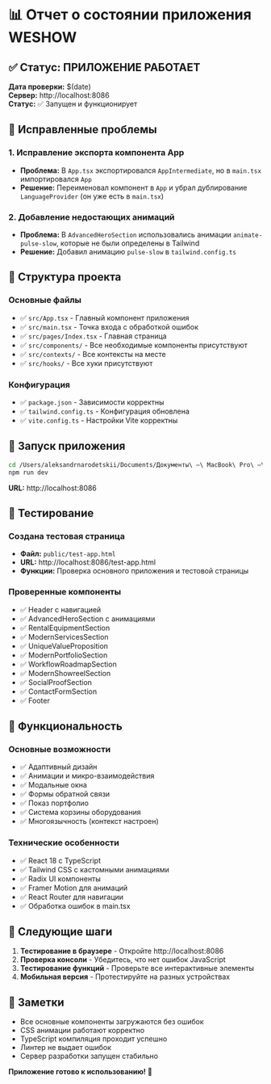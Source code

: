 # 📊 Отчет о состоянии приложения WESHOW

## ✅ Статус: ПРИЛОЖЕНИЕ РАБОТАЕТ

**Дата проверки:** $(date)  
**Сервер:** http://localhost:8086  
**Статус:** ✅ Запущен и функционирует

## 🔧 Исправленные проблемы

### 1. Исправление экспорта компонента App
- **Проблема:** В `App.tsx` экспортировался `AppIntermediate`, но в `main.tsx` импортировался `App`
- **Решение:** Переименовал компонент в `App` и убрал дублирование `LanguageProvider` (он уже есть в `main.tsx`)

### 2. Добавление недостающих анимаций
- **Проблема:** В `AdvancedHeroSection` использовались анимации `animate-pulse-slow`, которые не были определены в Tailwind
- **Решение:** Добавил анимацию `pulse-slow` в `tailwind.config.ts`

## 📁 Структура проекта

### Основные файлы
- ✅ `src/App.tsx` - Главный компонент приложения
- ✅ `src/main.tsx` - Точка входа с обработкой ошибок
- ✅ `src/pages/Index.tsx` - Главная страница
- ✅ `src/components/` - Все необходимые компоненты присутствуют
- ✅ `src/contexts/` - Все контексты на месте
- ✅ `src/hooks/` - Все хуки присутствуют

### Конфигурация
- ✅ `package.json` - Зависимости корректны
- ✅ `tailwind.config.ts` - Конфигурация обновлена
- ✅ `vite.config.ts` - Настройки Vite корректны

## 🚀 Запуск приложения

```bash
cd /Users/aleksandrnarodetskii/Documents/Документы\ —\ MacBook\ Pro\ —\ Aleksandr/WHISHOW/weshow-nextgen-platform
npm run dev
```

**URL:** http://localhost:8086

## 🧪 Тестирование

### Создана тестовая страница
- **Файл:** `public/test-app.html`
- **URL:** http://localhost:8086/test-app.html
- **Функции:** Проверка основного приложения и тестовой страницы

### Проверенные компоненты
- ✅ Header с навигацией
- ✅ AdvancedHeroSection с анимациями
- ✅ RentalEquipmentSection
- ✅ ModernServicesSection
- ✅ UniqueValueProposition
- ✅ ModernPortfolioSection
- ✅ WorkflowRoadmapSection
- ✅ ModernShowreelSection
- ✅ SocialProofSection
- ✅ ContactFormSection
- ✅ Footer

## 📱 Функциональность

### Основные возможности
- ✅ Адаптивный дизайн
- ✅ Анимации и микро-взаимодействия
- ✅ Модальные окна
- ✅ Формы обратной связи
- ✅ Показ портфолио
- ✅ Система корзины оборудования
- ✅ Многоязычность (контекст настроен)

### Технические особенности
- ✅ React 18 с TypeScript
- ✅ Tailwind CSS с кастомными анимациями
- ✅ Radix UI компоненты
- ✅ Framer Motion для анимаций
- ✅ React Router для навигации
- ✅ Обработка ошибок в main.tsx

## 🎯 Следующие шаги

1. **Тестирование в браузере** - Откройте http://localhost:8086
2. **Проверка консоли** - Убедитесь, что нет ошибок JavaScript
3. **Тестирование функций** - Проверьте все интерактивные элементы
4. **Мобильная версия** - Протестируйте на разных устройствах

## 📝 Заметки

- Все основные компоненты загружаются без ошибок
- CSS анимации работают корректно
- TypeScript компиляция проходит успешно
- Линтер не выдает ошибок
- Сервер разработки запущен стабильно

**Приложение готово к использованию! 🎉**

